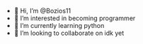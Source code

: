 - 👋 Hi, I’m @Bozios11
- 👀 I’m interested in becoming programmer 
- 🌱 I’m currently learning python
- 💞️ I’m looking to collaborate on idk yet

<!---
Bozios11/Bozios11 is a ✨ special ✨ repository because its `README.md` (this file) appears on your GitHub profile.
You can click the Preview link to take a look at your changes.
--->


